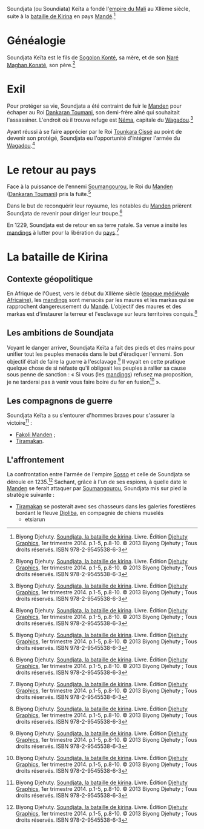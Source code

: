 <!-- TITLE: Soundjata Keïta -->
<!-- SUBTITLE: Présentation de Soundjata Keïta -->

Soundjata (ou Soundiata) Keïta a fondé l'[empire du Mali](/geographie/afrique/empire/mali) au XIIème siècle, suite à la [bataille de Kirina](/evenement/bataille-de-kirina) en pays [Mandé](/geographie/afrique/royaume/manden).[^1]

# Généalogie
Soundjata Keïta est le fils de [Sogolon Konté](/personnalite/femme/autre/sogolon-konte), sa mère, et de son [Naré Maghan Konaté](/personnalite/homme/autre/nare-maghan-konate), son père.[^1]

# Exil
Pour protéger sa vie, Soundjata a été contraint de fuir le [Manden](/geographie/afrique/royaume/manden) pour échaper au Roi [Dankaran Toumani](/personnalite/homme/souverain/roi/royaume-manden/dankaran-toumani), son demi-frère aîné qui souhaitait l'assassiner. L'endroit où il trouva refuge est [Néma](/geographie/ville/royaume-wagadou/nema), capitale du [Wagadou](/geographie/afrique/royaume/wagadou).[^1]

Ayant réussi à se faire apprécier par le Roi [Tounkara Cissé](/personnalite/homme/souverain/roi/royaume-wagadou/tounkara-cisse) au point de devenir son protégé, Soundjata eu l'opportunité d'intégrer l'armée du [Wagadou](/geographie/afrique/royaume/wagadou).[^1]

# Le retour au pays
Face à la puissance de l'ennemi [Soumangourou](/personnalite/homme/souverain/roi/royaume-sosso/soumangourou), le Roi du [Manden](/geographie/afrique/royaume/manden) ([Dankaran Toumani](/personnalite/homme/souverain/roi/royaume-manden/dankaran-toumani)) pris la fuite.[^1]

Dans le but de reconquérir leur royaume, les notables du [Manden](/geographie/afrique/royaume/manden) prièrent Soundjata de revenir pour diriger leur troupe.[^1]

En 1229, Soundjata est de retour en sa terre natale. Sa venue a insité les [mandings](/peuple/manding) à lutter pour la libération du [pays](/geographie/afrique/royaume/manden).[^1]

# La bataille de Kirina
## Contexte géopolitique
En Afrique de l'Ouest, vers le début du XIIIème siècle ([époque médiévale Africaine](/histoire/afrique/epoque-medievale)), les [mandings](/peuple/manding) sont menacés par les maures et les markas qui se rapprochent dangereusement du [Mandé](/geographie/afrique/royaume/manden). L'objectif des maures et des markas est d'instaurer la terreur et l'esclavage sur leurs territoires conquis.[^1]

## Les ambitions de Soundjata
Voyant le danger arriver, Soundjata Keïta a fait des pieds et des mains pour unifier tout les peuples menacés dans le but d'éradiquer l'ennemi. Son objectif était de faire la guerre à l'esclavage.[^1] Il voyait en cette pratique quelque chose de si néfaste qu'il obligeait les peuples à rallier sa cause sous penne de sanction : « Si vous (les [mandings](/peuple/manding)) refusez ma proposition, je ne tarderai pas à venir vous faire boire du fer en fusion[^1] ».

## Les compagnons de guerre
Soundjata Keïta a su s'entourer d'hommes braves pour s'assurer la victoire[^1] :
* [Fakoli Manden](/personnalite/homme/autre/empire/mali/fakoli-manden) ;
* [Tiramakan](/personnalite/homme/autre/empire/mali/tiramakan).

## L'affrontement
La confrontation entre l'armée de l'empire [Sosso](/geographie/afrique/empire/sosso) et celle de Soundjata se déroule en 1235.[^1]
Sachant, grâce à l'un de ses espions, à quelle date le [Manden](/geographie/afrique/empire/manden) se ferait attaquer par [Soumangourou](/personnalite/homme/noble/empereur/sosso/soumangourou), Soundjata mis sur pied la stratégie suivante :
* [Tiramakan](/personnalite/homme/autre/empire/mali/tiramakan) se posterait avec ses chasseurs dans les galeries forestières bordant le fleuve [Djoliba](/geographie/afrique/fleuve/djoliba), en compagnie de chiens muselés
	* etsiarun


[^1]: Biyong Djehuty. [Soundjata, la bataille de kirina](/ouvrage/soundjata-la-bataille-de-kirina). Livre. Édition [Djehuty Graphics](/organisme/djehuty-graphics), 1er trimestre 2014. p.1-5, p.8-10. © 2013 Biyong Djehuty ; Tous droits réservés. ISBN 978-2-9545538-6-3